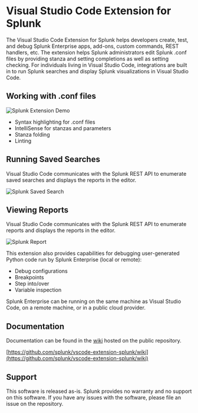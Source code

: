# Visual Studio Code Extension for Splunk

The Visual Studio Code Extension for Splunk helps developers create, test, and debug Splunk Enterprise apps, add-ons, custom commands, REST handlers, etc.  The extension helps Splunk administrators edit Splunk .conf files by providing stanza and setting completions as well as setting checking.  For individuals living in Visual Studio Code, integrations are built in to run Splunk searches and display Splunk visualizations in Visual Studio Code.

## Working with .conf files

![Splunk Extension Demo](https://raw.githubusercontent.com/splunk/vscode-extension-splunk/master/images/demo1.gif)

* Syntax highlighting for .conf files
* IntelliSense for stanzas and parameters
* Stanza folding
* Linting

## Running Saved Searches

Visual Studio Code communicates with the Splunk REST API to enumerate saved searches and displays the reports in the editor.

![Splunk Saved Search](https://raw.githubusercontent.com/wiki/splunk/vscode-extension-splunk/images/saved_search_activity_bar.gif)



## Viewing Reports

Visual Studio Code communicates with the Splunk REST API to enumerate reports and displays the reports in the editor.

![Splunk Report](https://raw.githubusercontent.com/wiki/splunk/vscode-extension-splunk/images/embedded_view.gif)


This extension also provides capabilities for debugging user-generated Python code run by Splunk Enterprise (local or remote):

* Debug configurations
* Breakpoints
* Step into/over
* Variable inspection

Splunk Enterprise can be running on the same machine as Visual Studio Code, on a remote machine, or in a public cloud provider.

## Documentation
Documentation can be found in the [wiki](https://github.com/splunk/vscode-extension-splunk/wiki) hosted on the public repository.

[https://github.com/splunk/vscode-extension-splunk/wiki](https://github.com/splunk/vscode-extension-splunk/wiki)

## Support

This software is released as-is. Splunk provides no warranty and no support on this software.
If you have any issues with the software, please file an issue on the repository.